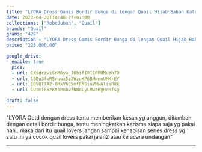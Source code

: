 ```yaml
---
title: "LYORA Dress Gamis Bordir Bunga di lengan Quail Hijab Bahan Katun FD"
date: 2023-04-30T14:46:27+07:00
collections: ["RobeJubah", "Quail"]
brands: "Quail"
grams: "420"
description : "LYORA Dress Gamis Bordir Bunga di lengan Quail Hijab Bahan Katun FD"
price: "225,000.00"

google_drive:
  enable: true
  pics:
  - url: 1XsdrzviSnM6ya_JObifI8I10RHMuzh7D
  - url: 18Du3fwR5nuwx5z2WzuKP6BHwnnUMKrEY
  - url: 1DVQTTA2-8MxVhC5mtFK6iuVMwAlisR8k
  - url: 1UtmIF8zKtoRnbvfNWoLyLMwzRgHcHfsg

draft: false
---
```


"LYORA
Ootd dengan dress tentu memberikan kesan yg anggun, ditambah dengan detail bordir bunga, tentu meningkatkan karisma siapa saja yg pakai 
nah.. maka dari itu quail lovers jangan sampai kehabisan series dress yg satu ini ya 
cocok quail lovers pakai jalan2 atau ke acara undangan"

---   
  
